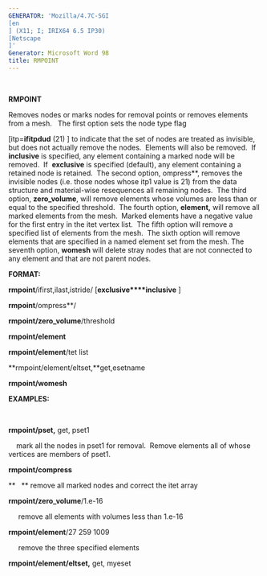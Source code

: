 ```yaml
---
GENERATOR: 'Mozilla/4.7C-SGI 
[en
] (X11; I; IRIX64 6.5 IP30) 
[Netscape
]'
Generator: Microsoft Word 98
title: RMPOINT
---
```


 

 **RMPOINT**

  Removes nodes or marks nodes for removal points or removes elements
  from a mesh.   The first option sets the node type flag 
  
[itp=**ifitpdud** (21)
] to indicate that the set of nodes are
  treated as invisible, but does not actually remove the nodes. 
  Elements will also be removed.  If  **inclusive** is specified, any
  element containing a marked node will be removed.  If  **exclusive**
  is specified (default), any element containing a retained node is
  retained.  The second option, ompress**, removes the invisible
  nodes (i.e. those nodes whose itp1 value is 21) from the data
  structure and material-wise resequences all remaining nodes.  The
  third option, **zero\_volume**, will remove elements whose volumes
  are less than or equal to the specified threshold.  The fourth
  option, **element,** will remove all marked elements from the mesh. 
  Marked elements have a negative value for the first entry in the
  itet vertex list.  The fifth option will remove a specified list of
  elements from the mesh.  The sixth option will remove elements that
  are specified in a named element set from the mesh. The seventh
  option, **womesh** will delete stray nodes that are not connected to
  any element and that are not parent nodes.

**FORMAT:**

**rmpoint**/ifirst,ilast,istride/
[**exclusive****inclusive** 
]

**rmpoint**/ompress**/

**rmpoint/zero\_volume**/threshold

**rmpoint/element**

**rmpoint/element**/tet list

**rmpoint/element/eltset,**get,esetname

**rmpoint/womesh**

**EXAMPLES:**

 

**rmpoint/pset,** get, pset1

    mark all the nodes in pset1 for removal.  Remove elements all of
whose vertices are members of pset1.

**rmpoint/compress**

**   ** remove all marked nodes and correct the itet array

**rmpoint/zero\_volume**/1.e-16

     remove all elements with volumes less than 1.e-16

**rmpoint/element**/27 259 1009

     remove the three specified elements

**rmpoint/element/eltset,** get, myeset
